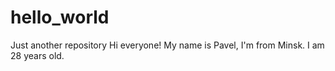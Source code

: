 # hello_world
Just another repository
Hi everyone!
My name is Pavel, I'm from Minsk.
I am 28 years old.

